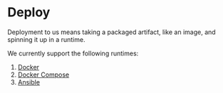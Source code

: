 # Deploy

Deployment to us means taking a packaged artifact, like an image, and spinning
it up in a runtime.

We currently support the following runtimes:
1. [Docker](deploy/docker)
2. [Docker Compose](deploy/docker-compose)
4. [Ansible](deploy/ansible)
